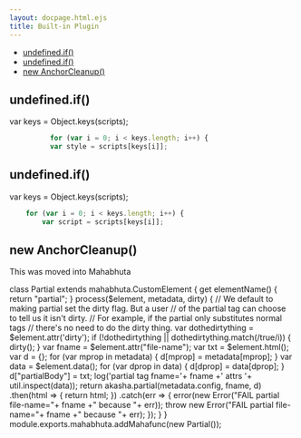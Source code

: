 ```yaml
---
layout: docpage.html.ejs
title: Built-in Plugin
---
```

  - [undefined.if()](#undefinedif)
  - [undefined.if()](#undefinedif)
  - [new AnchorCleanup()](#newanchorcleanup)

## undefined.if()

  var keys = Object.keys(scripts);
```js
          for (var i = 0; i < keys.length; i++) {
          var style = scripts[keys[i]];
```

## undefined.if()

  var keys = Object.keys(scripts);
```js
  	for (var i = 0; i < keys.length; i++) {
  	    var script = scripts[keys[i]];
```

## new AnchorCleanup()

  This was moved into Mahabhuta
  
   class Partial extends mahabhuta.CustomElement {
  	get elementName() { return "partial"; }
  	process($element, metadata, dirty) {
  		// We default to making partial set the dirty flag.  But a user
  		// of the partial tag can choose to tell us it isn't dirty.
  		// For example, if the partial only substitutes normal tags
  		// there's no need to do the dirty thing.
  		var dothedirtything = $element.attr('dirty');
  		if (!dothedirtything || dothedirtything.match(/true/i)) {
  			dirty();
  		}
  		var fname = $element.attr("file-name");
  		var txt   = $element.html();
  		var d = {};
  		for (var mprop in metadata) { d[mprop] = metadata[mprop]; }
  		var data = $element.data();
  		for (var dprop in data) { d[dprop] = data[dprop]; }
  		d["partialBody"] = txt;
  		log('partial tag fname='+ fname +' attrs '+ util.inspect(data));
  		return akasha.partial(metadata.config, fname, d)
  		.then(html => { return html; })
  		.catch(err => {
  			error(new Error("FAIL partial file-name="+ fname +" because "+ err));
  			throw new Error("FAIL partial file-name="+ fname +" because "+ err);
  		});
  	}
  }
  module.exports.mahabhuta.addMahafunc(new Partial());
